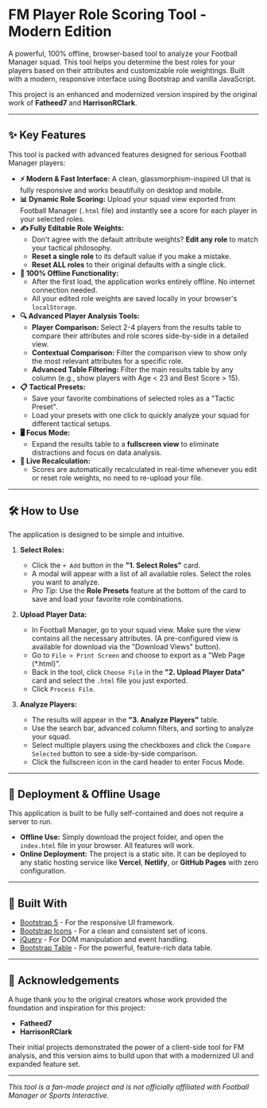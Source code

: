 # FM Player Role Scoring Tool - Modern Edition

 <!-- Ganti dengan URL screenshot aplikasi Anda -->

A powerful, 100% offline, browser-based tool to analyze your Football Manager squad. This tool helps you determine the best roles for your players based on their attributes and customizable role weightings. Built with a modern, responsive interface using Bootstrap and vanilla JavaScript.

This project is an enhanced and modernized version inspired by the original work of **Fatheed7** and **HarrisonRClark**.

---

## ✨ Key Features

This tool is packed with advanced features designed for serious Football Manager players:

*   **⚡ Modern & Fast Interface:** A clean, glassmorphism-inspired UI that is fully responsive and works beautifully on desktop and mobile.
*   **📊 Dynamic Role Scoring:** Upload your squad view exported from Football Manager (`.html` file) and instantly see a score for each player in your selected roles.
*   **✍️ Fully Editable Role Weights:**
    *   Don't agree with the default attribute weights? **Edit any role** to match your tactical philosophy.
    *   **Reset a single role** to its default value if you make a mistake.
    *   **Reset ALL roles** to their original defaults with a single click.
*   **🚀 100% Offline Functionality:**
    *   After the first load, the application works entirely offline. No internet connection needed.
    *   All your edited role weights are saved locally in your browser's `localStorage`.
*   **🔍 Advanced Player Analysis Tools:**
    *   **Player Comparison:** Select 2-4 players from the results table to compare their attributes and role scores side-by-side in a detailed view.
    *   **Contextual Comparison:** Filter the comparison view to show only the most relevant attributes for a specific role.
    *   **Advanced Table Filtering:** Filter the main results table by any column (e.g., show players with Age < 23 and Best Score > 15).
*   **📋 Tactical Presets:**
    *   Save your favorite combinations of selected roles as a "Tactic Preset".
    *   Load your presets with one click to quickly analyze your squad for different tactical setups.
*   **🖥️ Focus Mode:**
    *   Expand the results table to a **fullscreen view** to eliminate distractions and focus on data analysis.
*   **🔄 Live Recalculation:**
    *   Scores are automatically recalculated in real-time whenever you edit or reset role weights, no need to re-upload your file.

---

## 🛠️ How to Use

The application is designed to be simple and intuitive.

1.  **Select Roles:**
    *   Click the `+ Add` button in the **"1. Select Roles"** card.
    *   A modal will appear with a list of all available roles. Select the roles you want to analyze.
    *   *Pro Tip:* Use the **Role Presets** feature at the bottom of the card to save and load your favorite role combinations.

2.  **Upload Player Data:**
    *   In Football Manager, go to your squad view. Make sure the view contains all the necessary attributes. (A pre-configured view is available for download via the "Download Views" button).
    *   Go to `File > Print Screen` and choose to export as a "Web Page (*.html)".
    *   Back in the tool, click `Choose File` in the **"2. Upload Player Data"** card and select the `.html` file you just exported.
    *   Click `Process File`.

3.  **Analyze Players:**
    *   The results will appear in the **"3. Analyze Players"** table.
    *   Use the search bar, advanced column filters, and sorting to analyze your squad.
    *   Select multiple players using the checkboxes and click the `Compare Selected` button to see a side-by-side comparison.
    *   Click the fullscreen icon in the card header to enter Focus Mode.

---

## 🚀 Deployment & Offline Usage

This application is built to be fully self-contained and does not require a server to run.

*   **Offline Use:** Simply download the project folder, and open the `index.html` file in your browser. All features will work.
*   **Online Deployment:** The project is a static site. It can be deployed to any static hosting service like **Vercel**, **Netlify**, or **GitHub Pages** with zero configuration.

---

## 🔧 Built With

*   [Bootstrap 5](https://getbootstrap.com/) - For the responsive UI framework.
*   [Bootstrap Icons](https://icons.getbootstrap.com/) - For a clean and consistent set of icons.
*   [jQuery](https://jquery.com/) - For DOM manipulation and event handling.
*   [Bootstrap Table](https://bootstrap-table.com/) - For the powerful, feature-rich data table.

---

## 🙏 Acknowledgements

A huge thank you to the original creators whose work provided the foundation and inspiration for this project:

*   **Fatheed7**
*   **HarrisonRClark**

Their initial projects demonstrated the power of a client-side tool for FM analysis, and this version aims to build upon that with a modernized UI and expanded feature set.

---
*This tool is a fan-made project and is not officially affiliated with Football Manager or Sports Interactive.*
